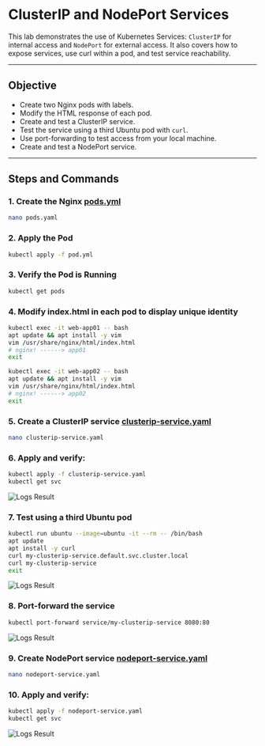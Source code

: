 # ClusterIP and NodePort Services

This lab demonstrates the use of Kubernetes Services: `ClusterIP` for internal access and `NodePort` for external access. It also covers how to expose services, use curl within a pod, and test service reachability.

---
## Objective

- Create two Nginx pods with labels.
- Modify the HTML response of each pod.
- Create and test a ClusterIP service.
- Test the service using a third Ubuntu pod with `curl`.
- Use port-forwarding to test access from your local machine.
- Create and test a NodePort service.

---

## Steps and Commands

### 1. Create the Nginx [pods.yml](./pods.yml)
```bash
nano pods.yaml
```
### 2. Apply the Pod
```bash
kubectl apply -f pod.yml
```
### 3.  Verify the Pod is Running
```bash
kubectl get pods
```
### 4. Modify index.html in each pod to display unique identity
```bash
kubectl exec -it web-app01 -- bash
apt update && apt install -y vim
vim /usr/share/nginx/html/index.html
# nginx! ------> app01
exit

kubectl exec -it web-app02 -- bash
apt update && apt install -y vim
vim /usr/share/nginx/html/index.html
# nginx! ------> app02
exit

```
### 5.  Create a ClusterIP service [clusterip-service.yaml](./clusterip-service.yaml)
```bash
nano clusterip-service.yaml
```
### 6. Apply and verify:
```bash
kubectl apply -f clusterip-service.yaml
kubectl get svc
```
![Logs Result](Result.png)
### 7. Test using a third Ubuntu pod
```bash
kubectl run ubuntu --image=ubuntu -it --rm -- /bin/bash
apt update
apt install -y curl
curl my-clusterip-service.default.svc.cluster.local
curl my-clusterip-service
exit
```
![Logs Result](Result.png)
### 8. Port-forward the service
```bash
kubectl port-forward service/my-clusterip-service 8080:80
```
![Logs Result](Result.png)
### 9. Create NodePort service [nodeport-service.yaml](./nodeport-service.yaml)
```bash
nano nodeport-service.yaml
```
### 10. Apply and verify:
```bash
kubectl apply -f nodeport-service.yaml
kubectl get svc
```
![Logs Result](Result.png)
